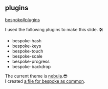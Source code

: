 ## plugins

[bespoke#plugins](https://github.com/bespokejs/bespoke#plugins)

I used the following plugins to make this slide. 🛠   
- bespoke-hash
- bespoke-keys
- bespoke-touch
- bespoke-scale
- bespoke-progress
- bespoke-backdrop

The current theme is [nebula](https://github.com/bespokejs/bespoke-theme-nebula).😎  
I created [a file for bespoke as common]().
